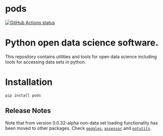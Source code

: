 pods
===

<p align="left">
  <a href="https://github.com/lawrennd/ods"><img alt="GitHub Actions status" src="https://github.com/lawrennd/ods/workflows/code-tests/badge.svg"></a>
</p>

# Python open data science software. 

This repository contains utilities and tools for open data science including tools for accessing data sets in python. 




# Installation

```
pip install pods
```


## Release Notes

Note that from version 0.0.32-alpha non-data set loading functionality has been moved to other packages. Check [`goggles`](https://github.com/lawrennd/goggles), [`assessor`](https://github.com/lawrennd/assessor) and [`notutils`](https://github.com/lawrennd/notutils).

